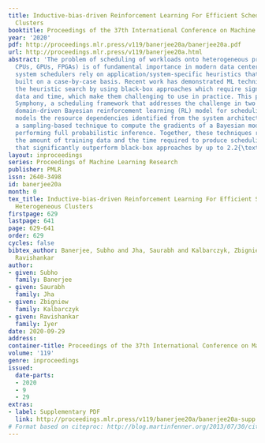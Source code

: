 ```yaml
---
title: Inductive-bias-driven Reinforcement Learning For Efficient Schedules in Heterogeneous
  Clusters
booktitle: Proceedings of the 37th International Conference on Machine Learning
year: '2020'
pdf: http://proceedings.mlr.press/v119/banerjee20a/banerjee20a.pdf
url: http://proceedings.mlr.press/v119/banerjee20a.html
abstract: 'The problem of scheduling of workloads onto heterogeneous processors (e.g.,
  CPUs, GPUs, FPGAs) is of fundamental importance in modern data centers. Current
  system schedulers rely on application/system-specific heuristics that have to be
  built on a case-by-case basis. Recent work has demonstrated ML techniques for automating
  the heuristic search by using black-box approaches which require significant training
  data and time, which make them challenging to use in practice. This paper presents
  Symphony, a scheduling framework that addresses the challenge in two ways: (i) a
  domain-driven Bayesian reinforcement learning (RL) model for scheduling, which inherently
  models the resource dependencies identified from the system architecture; and (ii)
  a sampling-based technique to compute the gradients of a Bayesian model without
  performing full probabilistic inference. Together, these techniques reduce both
  the amount of training data and the time required to produce scheduling policies
  that significantly outperform black-box approaches by up to 2.2{\texttimes}.'
layout: inproceedings
series: Proceedings of Machine Learning Research
publisher: PMLR
issn: 2640-3498
id: banerjee20a
month: 0
tex_title: Inductive-bias-driven Reinforcement Learning For Efficient Schedules in
  Heterogeneous Clusters
firstpage: 629
lastpage: 641
page: 629-641
order: 629
cycles: false
bibtex_author: Banerjee, Subho and Jha, Saurabh and Kalbarczyk, Zbigniew and Iyer,
  Ravishankar
author:
- given: Subho
  family: Banerjee
- given: Saurabh
  family: Jha
- given: Zbigniew
  family: Kalbarczyk
- given: Ravishankar
  family: Iyer
date: 2020-09-29
address: 
container-title: Proceedings of the 37th International Conference on Machine Learning
volume: '119'
genre: inproceedings
issued:
  date-parts:
  - 2020
  - 9
  - 29
extras:
- label: Supplementary PDF
  link: http://proceedings.mlr.press/v119/banerjee20a/banerjee20a-supp.pdf
# Format based on citeproc: http://blog.martinfenner.org/2013/07/30/citeproc-yaml-for-bibliographies/
---
```

